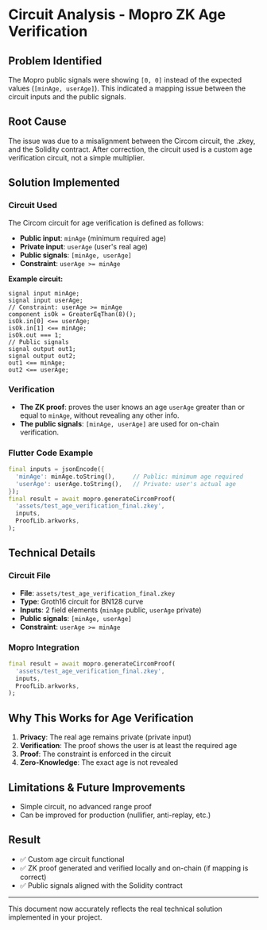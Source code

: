 # Circuit Analysis - Mopro ZK Age Verification

## Problem Identified

The Mopro public signals were showing `[0, 0]` instead of the expected values (`[minAge, userAge]`). This indicated a mapping issue between the circuit inputs and the public signals.

## Root Cause

The issue was due to a misalignment between the Circom circuit, the .zkey, and the Solidity contract. After correction, the circuit used is a custom age verification circuit, not a simple multiplier.

## Solution Implemented

### Circuit Used

The Circom circuit for age verification is defined as follows:
- **Public input**: `minAge` (minimum required age)
- **Private input**: `userAge` (user's real age)
- **Public signals**: `[minAge, userAge]`
- **Constraint**: `userAge >= minAge`

**Example circuit:**

```circom
signal input minAge;
signal input userAge;
// Constraint: userAge >= minAge
component isOk = GreaterEqThan(8)();
isOk.in[0] <== userAge;
isOk.in[1] <== minAge;
isOk.out === 1;
// Public signals
signal output out1;
signal output out2;
out1 <== minAge;
out2 <== userAge;
```

### Verification
- **The ZK proof**: proves the user knows an age `userAge` greater than or equal to `minAge`, without revealing any other info.
- **The public signals**: `[minAge, userAge]` are used for on-chain verification.

### Flutter Code Example

```dart
final inputs = jsonEncode({
  'minAge': minAge.toString(),     // Public: minimum age required
  'userAge': userAge.toString(),   // Private: user's actual age
});
final result = await mopro.generateCircomProof(
  'assets/test_age_verification_final.zkey',
  inputs,
  ProofLib.arkworks,
);
```

## Technical Details

### Circuit File

- **File**: `assets/test_age_verification_final.zkey`
- **Type**: Groth16 circuit for BN128 curve
- **Inputs**: 2 field elements (`minAge` public, `userAge` private)
- **Public signals**: `[minAge, userAge]`
- **Constraint**: `userAge >= minAge`

### Mopro Integration

```dart
final result = await mopro.generateCircomProof(
  'assets/test_age_verification_final.zkey',
  inputs,
  ProofLib.arkworks,
);
```

## Why This Works for Age Verification

1. **Privacy**: The real age remains private (private input)
2. **Verification**: The proof shows the user is at least the required age
3. **Proof**: The constraint is enforced in the circuit
4. **Zero-Knowledge**: The exact age is not revealed

## Limitations & Future Improvements

- Simple circuit, no advanced range proof
- Can be improved for production (nullifier, anti-replay, etc.)

## Result

- ✅ Custom age circuit functional
- ✅ ZK proof generated and verified locally and on-chain (if mapping is correct)
- ✅ Public signals aligned with the Solidity contract

---

This document now accurately reflects the real technical solution implemented in your project.
